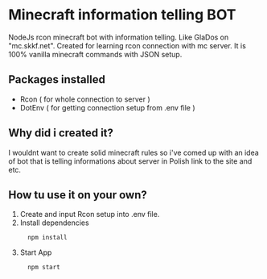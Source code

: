 # Minecraft information telling BOT

NodeJs rcon minecraft bot with information telling. Like GlaDos on "mc.skkf.net".
Created for learning rcon connection with mc server. It is 100% vanilla minecraft commands with JSON setup.

## Packages installed
  - Rcon ( for whole connection to server )
  - DotEnv ( for getting connection setup from .env file )

## Why did i created it?

  I wouldnt want to create solid minecraft rules so i've comed up with an idea of bot that is telling informations about server in Polish link to the site and etc.
  

## How tu use it on your own?
1. Create and input Rcon setup into .env file.
1. Install dependencies
    ````console
      npm install
    ````
1. Start App
    ````console
      npm start
    ````
